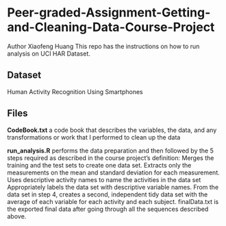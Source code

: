 # Peer-graded-Assignment-Getting-and-Cleaning-Data-Course-Project
Author Xiaofeng Huang 
This repo has the instructions on how to run analysis on UCI HAR Dataset.

## Dataset

Human Activity Recognition Using Smartphones

## Files

**CodeBook.txt** a code book that describes the variables, the data, and any transformations or work that I performed to clean up the data

**run_analysis.R** performs the data preparation and then followed by the 5 steps required as described in the course project’s definition:
Merges the training and the test sets to create one data set.
Extracts only the measurements on the mean and standard deviation for each measurement.
Uses descriptive activity names to name the activities in the data set
Appropriately labels the data set with descriptive variable names.
From the data set in step 4, creates a second, independent tidy data set with the average of each variable for each activity and each subject.
finalData.txt is the exported final data after going through all the sequences described above.

